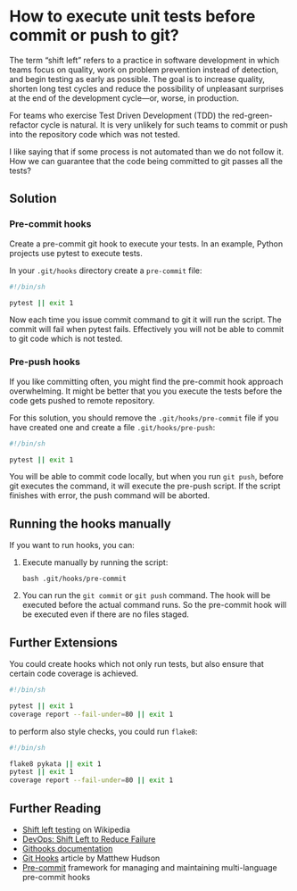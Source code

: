 # How to execute unit tests before commit or push to git?

The term “shift left” refers to a practice in software development in which teams focus on quality, work on problem prevention instead of detection, and begin testing as early as possible. The goal is to increase quality, shorten long test cycles and reduce the possibility of unpleasant surprises at the end of the development cycle—or, worse, in production.

For teams who exercise Test Driven Development (TDD) the red-green-refactor cycle is natural. It is very unlikely for such teams to commit or push into the repository code which was not tested.

I like saying that if some process is not automated than we do not follow it. How we can guarantee that the code being committed to git passes all the tests?

## Solution

### Pre-commit hooks

Create a pre-commit git hook to execute your tests. In an example, Python projects use pytest to execute tests.   

In your `.git/hooks` directory create a `pre-commit` file:

```bash
#!/bin/sh

pytest || exit 1
```

Now each time you issue commit command to git it will run the script. The commit will fail when pytest fails. Effectively you will not be able to commit to git code which is not tested.

### Pre-push hooks

If you like committing often, you might find the pre-commit hook approach overwhelming. It might be better that you you execute the tests before the code gets pushed to remote repository.

For this solution, you should remove the `.git/hooks/pre-commit` file if you have created one and create a file `.git/hooks/pre-push`:

```bash
#!/bin/sh

pytest || exit 1
```

You will be able to commit code locally, but when you run `git push`, before git executes the command, it will execute the pre-push script. If the script finishes with error, the push command will be aborted.

## Running the hooks manually

If you want to run hooks, you can:

1. Execute manually by running the script:

   ```
   bash .git/hooks/pre-commit
   ```

2. You can run the `git commit` or `git push` command. The hook will be executed before the actual command runs. So the pre-commit hook will be executed even if there are no files staged.

## Further Extensions

You could create hooks which not only run tests, but also ensure that certain code coverage is achieved. 

```bash
#!/bin/sh

pytest || exit 1
coverage report --fail-under=80 || exit 1
```

to perform also style checks, you could run `flake8`:

```bash
#!/bin/sh

flake8 pykata || exit 1
pytest || exit 1
coverage report --fail-under=80 || exit 1
```



## Further Reading

* [Shift left testing](https://en.wikipedia.org/wiki/Shift-left_testing)  on Wikipedia
* [DevOps: Shift Left to Reduce Failure](https://devops.com/devops-shift-left-avoid-failure/)
* [Githooks documentation](https://git-scm.com/docs/githooks)
* [Git Hooks](https://githooks.com/) article by Matthew Hudson
* [Pre-commit](https://pre-commit.com/) framework for managing and maintaining multi-language pre-commit hooks

